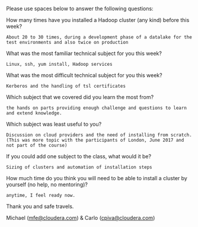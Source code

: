 Please use spaces below to answer the following questions:


How many times have you installed a Hadoop cluster (any kind) before this week?
```
About 20 to 30 times, during a development phase of a datalake for the test environments and also twice on production
```

What was the most familiar technical subject for you this week?
```
Linux, ssh, yum install, Hadoop services
```

What was the most difficult technical subject for you this week?
```
Kerberos and the handling of tsl certificates
```

Which subject that we covered did you learn the most from?
```
the hands on parts providing enough challenge and questions to learn and extend knowledge.
```

Which subject was least useful to you?
```
Discussion on cloud providers and the need of installing from scratch. (This was more topic with the participants of London, June 2017 and not part of the course)
```

If you could add one subject to the class, what would it be?
```
Sizing of clusters and automation of installation steps
```

How much time do you think you will need to be able to install a cluster by yourself (no help, no mentoring)?
```
anytime, I feel ready now. 
```

Thank you and safe travels.

Michael (mfe@cloudera.com) & Carlo (cpiva@cloudera.com)
